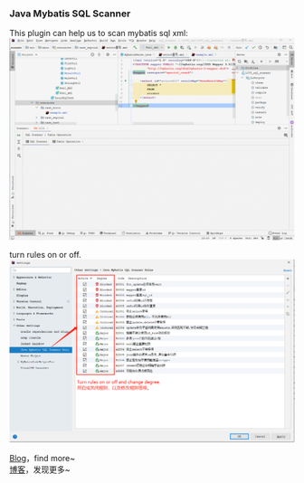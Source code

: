 [//]:#DisplayInOneLine

### Java Mybatis SQL Scanner
This plugin can help us to scan mybatis sql xml:  
![](src/main/resources/img/guide.gif)

turn rules on or off.  
![](src/main/resources/img/turn.png)  

[Blog](https://zhangxiaofan.blog.csdn.net/)，find more~  
[博客](https://zhangxiaofan.blog.csdn.net/)，发现更多~  
